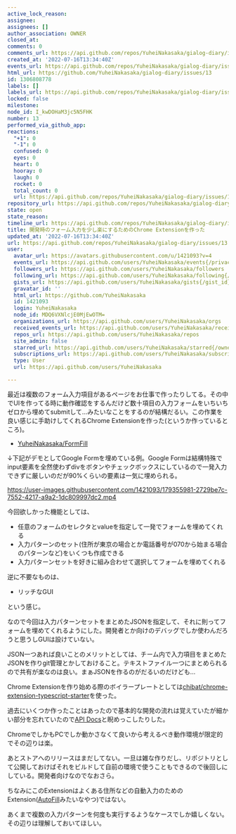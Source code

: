```yaml
---
active_lock_reason: 
assignee: 
assignees: []
author_association: OWNER
closed_at: 
comments: 0
comments_url: https://api.github.com/repos/YuheiNakasaka/gialog-diary/issues/13/comments
created_at: '2022-07-16T13:34:40Z'
events_url: https://api.github.com/repos/YuheiNakasaka/gialog-diary/issues/13/events
html_url: https://github.com/YuheiNakasaka/gialog-diary/issues/13
id: 1306808778
labels: []
labels_url: https://api.github.com/repos/YuheiNakasaka/gialog-diary/issues/13/labels{/name}
locked: false
milestone: 
node_id: I_kwDOHaM3jc5N5FHK
number: 13
performed_via_github_app: 
reactions:
  "+1": 0
  "-1": 0
  confused: 0
  eyes: 0
  heart: 0
  hooray: 0
  laugh: 0
  rocket: 0
  total_count: 0
  url: https://api.github.com/repos/YuheiNakasaka/gialog-diary/issues/13/reactions
repository_url: https://api.github.com/repos/YuheiNakasaka/gialog-diary
state: open
state_reason: 
timeline_url: https://api.github.com/repos/YuheiNakasaka/gialog-diary/issues/13/timeline
title: 開発時のフォーム入力を少し楽にするためのChrome Extensionを作った
updated_at: '2022-07-16T13:34:40Z'
url: https://api.github.com/repos/YuheiNakasaka/gialog-diary/issues/13
user:
  avatar_url: https://avatars.githubusercontent.com/u/1421093?v=4
  events_url: https://api.github.com/users/YuheiNakasaka/events{/privacy}
  followers_url: https://api.github.com/users/YuheiNakasaka/followers
  following_url: https://api.github.com/users/YuheiNakasaka/following{/other_user}
  gists_url: https://api.github.com/users/YuheiNakasaka/gists{/gist_id}
  gravatar_id: ''
  html_url: https://github.com/YuheiNakasaka
  id: 1421093
  login: YuheiNakasaka
  node_id: MDQ6VXNlcjE0MjEwOTM=
  organizations_url: https://api.github.com/users/YuheiNakasaka/orgs
  received_events_url: https://api.github.com/users/YuheiNakasaka/received_events
  repos_url: https://api.github.com/users/YuheiNakasaka/repos
  site_admin: false
  starred_url: https://api.github.com/users/YuheiNakasaka/starred{/owner}{/repo}
  subscriptions_url: https://api.github.com/users/YuheiNakasaka/subscriptions
  type: User
  url: https://api.github.com/users/YuheiNakasaka

---
```

最近は複数のフォーム入力項目があるページをお仕事で作ったりしてる。その中でUIを作ってる時に動作確認をするんだけど数十項目の入力フォームをいちいちゼロから埋めてsubmitして...みたいなことをするのが結構だるい。この作業を良い感じに手助けしてくれるChrome Extensionを作った(というか作っているところ)。

- [YuheiNakasaka/FormFill](https://github.com/YuheiNakasaka/form-fill)

↓下記がデモとしてGoogle Formを埋めている例。Google Formは結構特殊でinput要素を全然使わずdivをボタンやチェックボックスにしているので一発入力できずに厳しいのだが90%くらいの要素は一気に埋められる。

https://user-images.githubusercontent.com/1421093/179355981-2729be7c-7552-4217-a9a2-1dc809997dc2.mp4

今回欲しかった機能としては、

- 任意のフォームのセレクタとvalueを指定して一発でフォームを埋めてくれる
- 入力パターンのセット(住所が東京の場合とか電話番号が070から始まる場合のパターンなど)をいくつも作成できる
- 入力パターンセットを好きに組み合わせて選択してフォームを埋めてくれる

逆に不要なものは、

- リッチなGUI

という感じ。

なので今回は入力パターンセットをまとめたJSONを指定して、それに則ってフォームを埋めてくれるようにした。開発者とか向けのデバッグでしか使わんだろうと思うしGUIは設けていない。

JSON一つあれば良いことのメリットとしては、チーム内で入力項目をまとめたJSONを作りgit管理とかしておけること。テキストファイル一つにまとめられるので共有が楽なのは良い。まぁJSONを作るのがだるいのだけども...

Chrome Extensionを作り始める際のボイラープレートとしては[chibat/chrome-extension-typescript-starter](https://github.com/chibat/chrome-extension-typescript-starter)を使った。

過去にいくつか作ったことはあったので基本的な開発の流れは覚えていたが細かい部分を忘れていたので[API Docs](https://developer.chrome.com/docs/extensions/reference/)と睨めっこしたりした。

ChromeでしかもPCでしか動かさなくて良いから考えるべき動作環境が限定的でその辺りは楽。

あとストアへのリリースはまだしてない。一旦は雑な作りだし、リポジトリとして公開しておけばそれをビルドして自前の環境で使うこともできるので後回しにしている。開発者向けなのでなおさら。

ちなみにこのExtensionはよくある住所などの自動入力のためのExtension([AutoFill](https://chrome.google.com/webstore/detail/autofill/nlmmgnhgdeffjkdckmikfpnddkbbfkkk?gl=JP&hl=ja)みたいなやつ)ではない。

あくまで複数の入力パターンを何度も実行するようなケースでしか嬉しくない。その辺りは理解しておいてほしい。